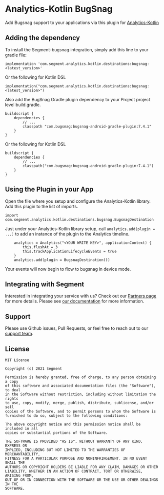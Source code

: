 # Analytics-Kotlin BugSnag

Add Bugsnag support to your applications via this plugin for [Analytics-Kotlin](https://github.com/segmentio/analytics-kotlin)

## Adding the dependency
To install the Segment-bugsnag integration, simply add this line to your gradle file:

```
implementation 'com.segment.analytics.kotlin.destinations:bugsnag:<latest_version>'
```
Or the following for Kotlin DSL
```
implementation("com.segment.analytics.kotlin.destinations:bugsnag:<latest_version>")
```

Also add the BugSnag Gradle plugin dependency to your Project project level build.gradle.
```
buildscript {
    dependencies {
        // ...
        classpath "com.bugsnag:bugsnag-android-gradle-plugin:7.4.1"
    }
}
```
Or the following for Kotlin DSL
```
buildscript {
    dependencies {
        // ...
        classpath("com.bugsnag:bugsnag-android-gradle-plugin:7.4.1")
    }
}
```

## Using the Plugin in your App

Open the file where you setup and configure the Analytics-Kotlin library. Add this plugin to the list of imports.

```
import com.segment.analytics.kotlin.destinations.bugsnag.BugsnagDestination
```

Just under your Analytics-Kotlin library setup, call `analytics.add(plugin = ...)` to add an instance of the plugin to the Analytics timeline.

```
    analytics = Analytics("<YOUR WRITE KEY>", applicationContext) {
        this.flushAt = 3
        this.trackApplicationLifecycleEvents = true
    }
    analytics.add(plugin = BugsnagDestination())
```

Your events will now begin to flow to bugsnag in device mode.


## Integrating with Segment

Interested in integrating your service with us? Check out our [Partners page](https://segment.com/partners/) for more details.
Please see [our documentation](https://segment.com/docs/connections/destinations/catalog/bugsnag/) for more information.


## Support

Please use Github issues, Pull Requests, or feel free to reach out to our [support team](https://segment.com/help/).


## License
```
MIT License

Copyright (c) 2021 Segment

Permission is hereby granted, free of charge, to any person obtaining a copy
of this software and associated documentation files (the "Software"), to deal
in the Software without restriction, including without limitation the rights
to use, copy, modify, merge, publish, distribute, sublicense, and/or sell
copies of the Software, and to permit persons to whom the Software is
furnished to do so, subject to the following conditions:

The above copyright notice and this permission notice shall be included in all
copies or substantial portions of the Software.

THE SOFTWARE IS PROVIDED "AS IS", WITHOUT WARRANTY OF ANY KIND, EXPRESS OR
IMPLIED, INCLUDING BUT NOT LIMITED TO THE WARRANTIES OF MERCHANTABILITY,
FITNESS FOR A PARTICULAR PURPOSE AND NONINFRINGEMENT. IN NO EVENT SHALL THE
AUTHORS OR COPYRIGHT HOLDERS BE LIABLE FOR ANY CLAIM, DAMAGES OR OTHER
LIABILITY, WHETHER IN AN ACTION OF CONTRACT, TORT OR OTHERWISE, ARISING FROM,
OUT OF OR IN CONNECTION WITH THE SOFTWARE OR THE USE OR OTHER DEALINGS IN THE
SOFTWARE.
```
